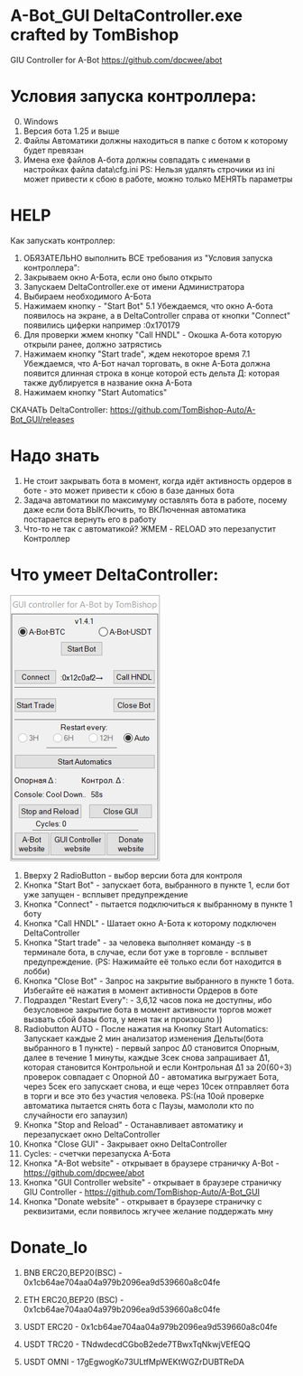 # A-Bot_GUI DeltaController.exe crafted by TomBishop
GIU Controller for A-Bot https://github.com/dpcwee/abot

# Условия запуска контроллера:
0. Windows
1. Версия бота 1.25 и выше
2. Файлы Автоматики должны находиться в папке с ботом к которому будет превязан
3. Имена exe файлов А-бота должны совпадать с именами в настройках файла data\cfg.ini PS: Нельзя удалять строчики из ini может привести к сбою в работе, можно только МЕНЯТЬ параметры

# HELP
Как запускать контроллер:

1. ОБЯЗАТЕЛЬНО выполнить ВСЕ требования из "Условия запуска контроллера":
2. Закрываем окно А-Бота, если оно было открыто
3. Запускаем DeltaController.exe от имени Администратора
4. Выбираем необходимого А-Бота
5. Нажимаем кнопку - "Start Bot"
5.1 Убеждаемся, что окно А-бота появилось на экране, а в DeltaController справа от кнопки "Connect" появились циферки например :0x170179
6. Для проверки жмем кнопку "Call HNDL" - Окошка А-бота которую открыли ранее, должно затрястись
7. Нажимаем кнопку "Start trade", ждем некоторое время
7.1 Убеждаемся, что А-Бот начал торговать, в окне А-Бота должна появится длинная строка в конце которой есть дельта Д: которая также дублируется в название окна А-Бота
8. Нажимаем кнопку "Start Automatics"

СКАЧАТЬ DeltaController: https://github.com/TomBishop-Auto/A-Bot_GUI/releases

# Надо знать
1. Не стоит закрывать бота в момент, когда идёт активность ордеров в боте - это может привести к сбою в базе данных бота
2. Задача автоматики по максимуму оставлять бота в работе, посему даже если бота ВЫКЛючить, то ВКЛюченная автоматика постарается вернуть его в работу
3. Что-то не так с автоматикой? ЖМЕМ - RELOAD это перезапустит Контроллер

# Что умеет DeltaController:
![](./pic/Main141.png)
1. Вверху 2 RadioButton - выбор версии бота для контроля
2. Кнопка "Start Bot" - запускает бота, выбранного в пункте 1, если бот уже запущен - всплывет предупреждение
3. Кнопка "Connect" - пытается подключиться к выбранному в пункте 1 боту
4. Кнопка "Call HNDL" - Шатает окно А-Бота к которому подключен DeltaController
5. Кнопка "Start trade" - за человека выполняет команду -s в терминале бота, в случае, если бот уже в торговле - всплывет предупреждение. (PS: Нажимайте её только если бот находится в лобби)
6. Кнопка "Close Bot" - Запрос на закрытие выбранного в пункте 1 бота. Избегайте её нажатия в момент активности Ордеров в боте
7. Подраздел "Restart Every": - 3,6,12 часов пока не доступны, ибо безусловное закрытие бота в момент активности торгов может вызвать сбой базы бота, у меня так и произошло ))
8. Radiobutton AUTO - После нажатия на Кнопку Start Automatics: Запускает каждые 2 мин анализатор изменения Дельты(бота выбранного в 1 пункте) - первый запрос Δ0 становится Опорным, далее в течение 1 минуты, каждые 3сек снова запрашивает Δ1, которая становится Контрольной и если Контрольная Δ1 за 20(60÷3) проверок совпадает с Опорной Δ0 - автоматика выгружает Бота, через 5сек его запускает снова, и еще через 10сек отправляет бота в торги и все это без участия человека. PS:(на 10ой проверке автоматика пытается снять бота с Паузы, мамололи кто по случайности его запаузил)
9. Кнопка "Stop and Reload" - Останавливает автоматику и перезапускает окно DeltaController
10. Кнопка "Close GUI" - Закрывает окно DeltaController
11. Cycles: - счетчки перезапуска А-Бота
12. Кнопка "A-Bot website" - открывает в браузере страничку A-Bot - https://github.com/dpcwee/abot
13. Кнопка "GUI Controller website" - открывает в браузере страничку GIU Controller - https://github.com/TomBishop-Auto/A-Bot_GUI
14. Кнопка "Donate website" - открывает в браузере страничку с реквизитами, если появилось жгучее желание поддержать мну

# Donate_lo

1. BNB ERC20,BEP20(BSC)        - 0x1cb64ae704aa04a979b2096ea9d539660a8c04fe
2. ETH ERC20,BEP20 (BSC)       - 0x1cb64ae704aa04a979b2096ea9d539660a8c04fe

3. USDT ERC20                  - 0x1cb64ae704aa04a979b2096ea9d539660a8c04fe
4. USDT TRC20                  - TNdwdecdCGboB2ede7TBwxTqNkwjVEfEQQ
5. USDT OMNI                   - 17gEgwogKo73ULtfMpWEKtWGZrDUBTReDA
